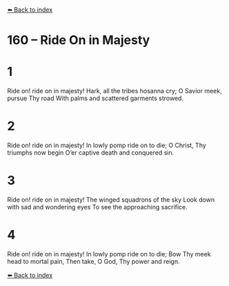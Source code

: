 [⬅️ Back to index](../README.md)

# 160 – Ride On in Majesty


# 1
Ride on! ride on in majesty!
Hark, all the tribes hosanna cry;
O Savior meek, pursue Thy road
With palms and scattered garments strowed.

# 2
Ride on! ride on in majesty!
In lowly pomp ride on to die;
O Christ, Thy triumphs now begin
O’er captive death and conquered sin.

# 3
Ride on! ride on in majesty!
The winged squadrons of the sky
Look down with sad and wondering eyes
To see the approaching sacrifice.

# 4
Ride on! ride on in majesty!
In lowly pomp ride on to die;
Bow Thy meek head to mortal pain,
Then take, O God, Thy power and reign.

[⬅️ Back to index](../README.md)
